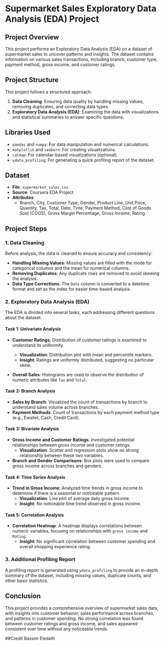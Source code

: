 # Supermarket Sales Exploratory Data Analysis (EDA) Project

## Project Overview
This project performs an Exploratory Data Analysis (EDA) on a dataset of supermarket sales to uncover patterns and insights. The dataset contains information on various sales transactions, including branch, customer type, payment method, gross income, and customer ratings.

## Project Structure
This project follows a structured approach:
1. **Data Cleaning**: Ensuring data quality by handling missing values, removing duplicates, and correcting data types.
2. **Exploratory Data Analysis (EDA)**: Examining the data with visualizations and statistical summaries to answer specific questions.

## Libraries Used
- `pandas` and `numpy`: For data manipulation and numerical calculations.
- `matplotlib` and `seaborn`: For creating visualizations.
- `calmap`: For calendar-based visualizations (optional).
- `ydata_profiling`: For generating a quick profiling report of the dataset.

## Dataset
- **File**: `supermarket_sales.csv`
- **Source**: Coursera EDA Project
- **Attributes**: 
  - Branch, City, Customer Type, Gender, Product Line, Unit Price, Quantity, Tax, Total, Date, Time, Payment Method, Cost of Goods Sold (COGS), Gross Margin Percentage, Gross Income, Rating.

## Project Steps

### 1. Data Cleaning
Before analysis, the data is cleaned to ensure accuracy and consistency:
- **Handling Missing Values**: Missing values are filled with the mode for categorical columns and the mean for numerical columns.
- **Removing Duplicates**: Any duplicate rows are removed to avoid skewing the analysis.
- **Data Type Corrections**: The `Date` column is converted to a datetime format and set as the index for easier time-based analysis.

### 2. Exploratory Data Analysis (EDA)
The EDA is divided into several tasks, each addressing different questions about the dataset.

#### Task 1: Univariate Analysis
- **Customer Ratings**: Distribution of customer ratings is examined to understand its uniformity.
  - **Visualization**: Distribution plot with mean and percentile markers.
  - **Insight**: Ratings are uniformly distributed, suggesting no particular skew.

- **Overall Sales**: Histograms are used to observe the distribution of numeric attributes like `Tax` and `Total`.

#### Task 2: Branch Analysis
- **Sales by Branch**: Visualized the count of transactions by branch to understand sales volume across branches.
- **Payment Methods**: Count of transactions by each payment method type (e.g., Ewallet, Cash, Credit Card).

#### Task 3: Bivariate Analysis
- **Gross Income and Customer Ratings**: Investigated potential relationships between gross income and customer ratings.
  - **Visualization**: Scatter and regression plots show no strong relationship between these two variables.
- **Branch and Gender Comparisons**: Box plots were used to compare gross income across branches and genders.

#### Task 4: Time Series Analysis
- **Trend in Gross Income**: Analyzed time trends in gross income to determine if there is a seasonal or noticeable pattern.
  - **Visualization**: Line plot of average daily gross income.
  - **Insight**: No noticeable time trend observed in gross income.

#### Task 5: Correlation Analysis
- **Correlation Heatmap**: A heatmap displays correlations between numeric variables, focusing on relationships with `gross income` and `Rating`.
  - **Insight**: No significant correlation between customer spending and overall shopping experience rating.

### 3. Additional Profiling Report
A profiling report is generated using `ydata_profiling` to provide an in-depth summary of the dataset, including missing values, duplicate counts, and other basic statistics.

## Conclusion
This project provides a comprehensive overview of supermarket sales data, with insights into customer behavior, sales performance across branches, and patterns in customer spending. No strong correlation was found between customer ratings and gross income, and sales appeared consistent over time without any noticeable trends.

##Credit
Bassim Eledath
